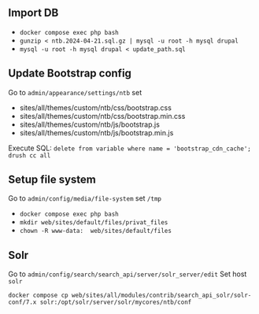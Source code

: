 ## Import DB

* `docker compose exec php bash`
* `gunzip < ntb.2024-04-21.sql.gz | mysql -u root -h mysql drupal`
* `mysql -u root -h mysql drupal < update_path.sql`

## Update Bootstrap config

Go to `admin/appearance/settings/ntb` set
* sites/all/themes/custom/ntb/css/bootstrap.css
* sites/all/themes/custom/ntb/css/bootstrap.min.css
* sites/all/themes/custom/ntb/js/bootstrap.js
* sites/all/themes/custom/ntb/js/bootstrap.min.js

Execute SQL: `delete from variable where name = 'bootstrap_cdn_cache';`
`drush cc all`

## Setup file system

Go to `admin/config/media/file-system` set `/tmp`

* `docker compose exec php bash`
* `mkdir web/sites/default/files/privat_files`
* `chown -R www-data:  web/sites/default/files`

## Solr

Go to `admin/config/search/search_api/server/solr_server/edit`
Set host `solr`

`docker compose cp web/sites/all/modules/contrib/search_api_solr/solr-conf/7.x solr:/opt/solr/server/solr/mycores/ntb/conf`